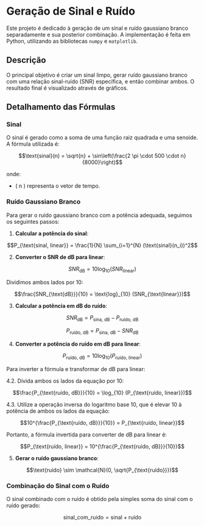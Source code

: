 # Geração de Sinal e Ruído

Este projeto é dedicado à geração de um sinal e ruído gaussiano branco separadamente e sua posterior combinação. A implementação é feita em Python, utilizando as bibliotecas `numpy` e `matplotlib`.

## Descrição

O principal objetivo é criar um sinal limpo, gerar ruído gaussiano branco com uma relação sinal-ruído (SNR) específica, e então combinar ambos. O resultado final é visualizado através de gráficos.

## Detalhamento das Fórmulas

### Sinal

O sinal é gerado como a soma de uma função raiz quadrada e uma senoide. A fórmula utilizada é:

```math
\text{sinal}(n) = \sqrt{n} + \sin\left(\frac{2 \pi \cdot 500 \cdot n}{8000}\right)
```

onde:
- \( n \) representa o vetor de tempo.

### Ruído Gaussiano Branco

Para gerar o ruído gaussiano branco com a potência adequada, seguimos os seguintes passos:

1. **Calcular a potência do sinal**:

```math
P_{\text{sinal, linear}} = \frac{1}{N} \sum_{i=1}^{N} (\text{sinal}(n_i))^2
```

2. **Converter o SNR de dB para linear**:

```math
SNR_{\text{dB}} = 10 \text{log}_{10} (SNR_{\text{linear}})
```

Dividimos ambos lados por 10:
```math
\frac{SNR_{\text{dB}}}{10} = \text{log}_{10} (SNR_{\text{linear}})
```



3. **Calcular a potência em dB do ruído**:

```math
SNR_{\text{dB}} = P_{\text{sina, dB}} - P_{\text{ruído, dB}}
```

```math
P_{\text{ruído, dB}} = P_{\text{sina, dB}} - SNR_{\text{dB}}
```
4. **Converter a potência do ruído em dB para linear**:

```math
P_{\text{ruído, dB}} = 10\log_{10} (P_{\text{ruído, linear}})
```

Para inverter a fórmula e transformar de dB para linear:

4.2. Divida ambos os lados da equação por 10:

```math
\frac{P_{\text{ruído, dB}}}{10} = \log_{10} (P_{\text{ruído, linear}})
```

4.3. Utilize a operação inversa do logaritmo base 10, que é elevar 10 à potência de ambos os lados da equação:

```math
10^{\frac{P_{\text{ruído, dB}}}{10}} = P_{\text{ruído, linear}}
```

Portanto, a fórmula invertida para converter de dB para linear é:

```math
P_{\text{ruído, linear}} = 10^{\frac{P_{\text{ruído, dB}}}{10}}
```

5. **Gerar o ruído gaussiano branco**:

```math
\text{ruído} \sim \mathcal{N}(0, \sqrt{P_{\text{ruído}}})
```

### Combinação do Sinal com o Ruído

O sinal combinado com o ruído é obtido pela simples soma do sinal com o ruído gerado:

```math
\text{sinal\_com\_ruido} = \text{sinal} + \text{ruído}
```

